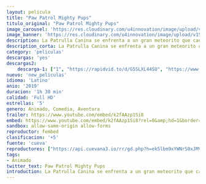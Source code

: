 ```yaml
---
layout: pelicula
title: "Paw Patrol Mighty Pups"
titulo_original: "Paw Patrol Mighty Pups"
image_carousel: 'https://res.cloudinary.com/u4innovation/image/upload/v1565406574/puo-min_gbqql5.jpg'
image_banner: 'https://res.cloudinary.com/u4innovation/image/upload/v1565406575/maxresdefault_14_-min_ajrhu1.jpg'
description: La Patrulla Canina se enfrenta a un gran meteorito que cae accidentalmente en Bahía Aventura, convirtiéndoles en Mighty Pups.
description_corta: La Patrulla Canina se enfrenta a un gran meteorito que cae accidentalmente en Bahía Aventura, convirtiéndoles en Mighty Pups.
category: 'peliculas'
descargas: 'yes'
descargas2:
    descarga-1: ["1", "https://rapidvid.to/d/G5SLXL44SU", "https://www.google.com/s2/favicons?domain=openload.co","OpenLoad","https://res.cloudinary.com/imbriitneysam/image/upload/v1541473684/mexico.png", "Latino", "Full HD"]
nuevo: 'new_peliculas'
idioma: 'Latino'
anio: '2019'
duracion: '1h 30 min'
calidad: 'Full HD'
estrellas: '5'
genero: Animado, Comedia, Aventura
trailer: https://www.youtube.com/embed/k2fAAzp1Si8
embed: https://www.youtube.com/embed/k2fAAzp1Si8?rel=0&amp;hd=1&border=0&wmode=opaque&enablejsapi=1&modestbranding=1&controls=1&showinfo=1
sandbox: allow-same-origin allow-forms
reproductor: fembed
clasificacion: '+5'
fuente: 'cueva'
reproductores: ["https://api.cuevana3.io/rr/gd.php?h=ek5lbm9xYWNrS0xJMVp5b21KREk0dFBLbjVkaHhkRGdrOG1jbnBpUnhhS1Z6NTU3cXN6RnpkYmFwcWhwa3REbnlOV0luSml3cE43VnRuaDZaN0RUMmJ1U3FadVkyUT09"]
tags:
- Animado
twitter_text: Paw Patrol Mighty Pups
introduction: La Patrulla Canina se enfrenta a un gran meteorito que cae accidentalmente en Bahía Aventura, convirtiéndoles en Mighty Pups.
---
```












